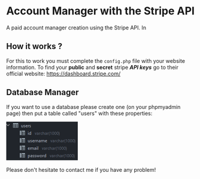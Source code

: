 # Account Manager with the Stripe API
A paid account manager creation using the Stripe API.
In 
## How it works ?
For this to work you must complete the `config.php` file with your website information.
To find your **public** and **secret** stripe _**API keys**_ go to their official website: https://dashboard.stripe.com/

## Database Manager
If you want to use a database please create one (on your phpmyadmin page) then put a table called "users" with these properties:

![img.png](img.png)

Please don't hesitate to contact me if you have any problem!
